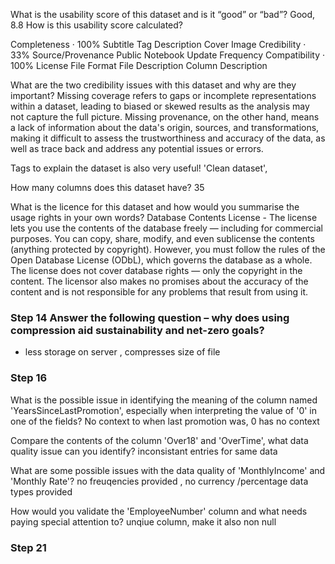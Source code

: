


What is the usability score of this dataset and is it “good” or “bad”? Good, 8.8
How is this usability score calculated? 

Completeness · 100%
Subtitle
Tag
Description
Cover Image
Credibility · 33%
Source/Provenance
Public Notebook
Update Frequency
Compatibility · 100%
License
File Format
File Description
Column Description

What are the two credibility issues with this dataset and why are they important?
Missing coverage refers to gaps or incomplete representations within a dataset, leading to biased or skewed results as the 
analysis may not capture the full picture.
Missing provenance, on the other hand, means a lack of information about the data's origin, sources, and transformations, 
making it difficult to assess the trustworthiness and accuracy of the data, as well as trace back and address any potential 
issues or errors.

Tags to explain the dataset is also very useful! 'Clean dataset', 

How many columns does this dataset have? 35 

What is the licence for this dataset and how would you summarise the usage rights in your own words?
Database Contents License - 
The license lets you use the contents of the database freely — including for commercial purposes. 
You can copy, share, modify, and even sublicense the contents (anything protected by copyright). 
However, you must follow the rules of the Open Database License (ODbL), which governs the database as a whole.
The license does not cover database rights — only the copyright in the content. 
The licensor also makes no promises about the accuracy of the content and is not responsible for any problems that result from using it.


### Step 14 Answer the following question – why does using compression aid sustainability and net-zero goals? 
- less storage on server  , compresses size of file


### Step 16 
What is the possible issue in identifying the meaning of the column named 'YearsSinceLastPromotion', 
especially when interpreting the value of '0' in one of the fields?
No context to when last promotion was, 0 has no context 

Compare the contents of the column 'Over18' and 'OverTime', what data quality issue can you identify?
inconsistant entries for same data

What are some possible issues with the data quality of 'MonthlyIncome' and 'Monthly Rate'?
no freuqencies provided , no currency /percentage data types provided

How would you validate the 'EmployeeNumber' column and what needs paying special attention to?
unqiue column, make it also non null

### Step 21 




